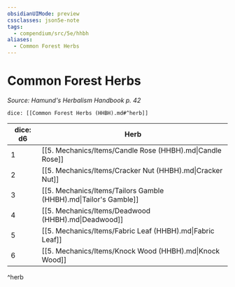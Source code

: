 ```yaml
---
obsidianUIMode: preview
cssclasses: json5e-note
tags:
  - compendium/src/5e/hhbh
aliases:
  - Common Forest Herbs
---
```

# Common Forest Herbs
*Source: Hamund's Herbalism Handbook p. 42* 

`dice: [[Common Forest Herbs (HHBH).md#^herb]]`

| dice: d6 | Herb |
|----------|------|
| 1 | [[5. Mechanics/Items/Candle Rose (HHBH).md\|Candle Rose]] |
| 2 | [[5. Mechanics/Items/Cracker Nut (HHBH).md\|Cracker Nut]] |
| 3 | [[5. Mechanics/Items/Tailors Gamble (HHBH).md\|Tailor's Gamble]] |
| 4 | [[5. Mechanics/Items/Deadwood (HHBH).md\|Deadwood]] |
| 5 | [[5. Mechanics/Items/Fabric Leaf (HHBH).md\|Fabric Leaf]] |
| 6 | [[5. Mechanics/Items/Knock Wood (HHBH).md\|Knock Wood]] |
^herb
